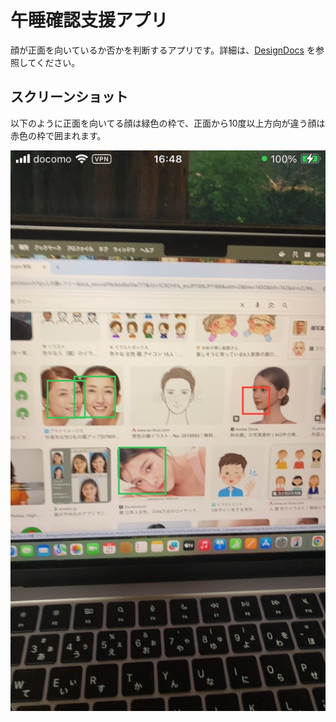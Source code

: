 # 午睡確認支援アプリ

顔が正面を向いているか否かを判断するアプリです。詳細は、[DesignDocs](./docs/DesignDocs.md) を参照してください。

## スクリーンショット

以下のように正面を向いてる顔は緑色の枠で、正面から10度以上方向が違う顔は赤色の枠で囲まれます。

![スクリーンショット](./docs/IMG_0440.jpeg)
